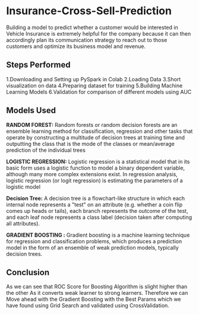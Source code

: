 # Insurance-Cross-Sell-Prediction

Building a model to predict whether a customer would be interested in Vehicle Insurance is extremely helpful for the company because it can then accordingly plan its communication strategy to reach out to those customers and optimize its business model and revenue. 


## Steps Performed

1.Downloading and Setting up PySpark in Colab
2.Loading Data
3.Short visualization on data
4.Preparing dataset for training
5.Building Machine Learning Models
6.Validation for comparison of different models using AUC

## Models Used

**RANDOM FOREST:**  Random forests or random decision forests are an ensemble learning method for classification, regression and other tasks that operate by constructing a multitude of decision trees at training time and outputting the class that is the mode of the classes or mean/average prediction of the individual trees

**LOGISTIC REGRESSION:** Logistic regression is a statistical model that in its basic form uses a logistic function to model a binary dependent variable, although many more complex extensions exist. In regression analysis, logistic regression (or logit regression) is estimating the parameters of a logistic model 

**Decision Tree:** A decision tree is a flowchart-like structure in which each internal node represents a "test" on an attribute (e.g. whether a coin flip comes up heads or tails), each branch represents the outcome of the test, and each leaf node represents a class label (decision taken after computing all attributes).


**GRADIENT BOOSTING :** Gradient boosting is a machine learning technique for regression and classification problems, which produces a prediction model in the form of an ensemble of weak prediction models, typically decision trees.

## Conclusion
As we can see that ROC Score for Boosting Algorithm is slight higher than the other As it converts weak learner to strong learners.
Therefore we can Move ahead with the Gradient Boosting with the Best Params which we have found using Grid Search and validated using CrossValidation.




